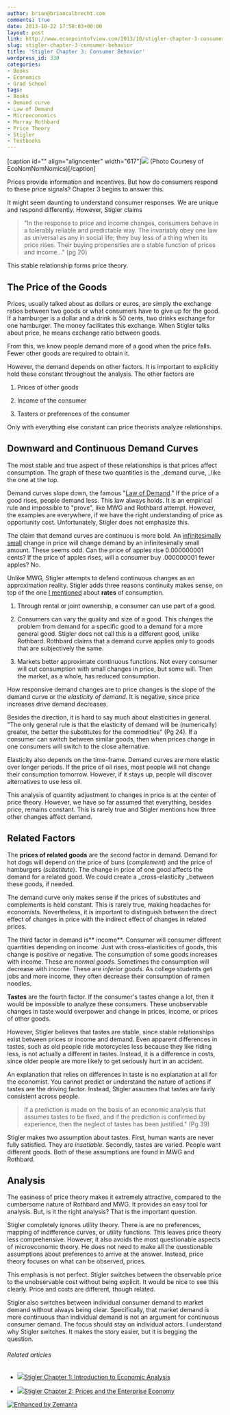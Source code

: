 ```yaml
---
author: brian@briancalbrecht.com
comments: true
date: 2013-10-22 17:58:03+00:00
layout: post
link: http://www.econpointofview.com/2013/10/stigler-chapter-3-consumer-behavior/
slug: stigler-chapter-3-consumer-behavior
title: 'Stigler Chapter 3: Consumer Behavior'
wordpress_id: 330
categories:
- Books
- Economics
- Grad School
tags:
- Books
- Demand curve
- Law of Demand
- Microeconomics
- Murray Rothbard
- Price Theory
- Stigler
- Textbooks
---
```


[caption id="" align="aligncenter" width="617"][![](http://www.economnomnomics.com/wp-content/uploads/2011/03/Demand.jpg)](http://www.economnomnomics.com/basics/demand/1-demand-om-nom-nom/) (Photo Courtesy of EcoNomNomNomics)[/caption]

Prices provide information and incentives. But how do consumers respond to these price signals? Chapter 3 begins to answer this.

It might seem daunting  to understand consumer responses. We are unique and respond differently. However, Stigler claims


<blockquote>"In the response to price and income changes, consumers behave in a tolerably reliable and predictable way. The invariably obey one law as universal as any in social life; they buy less of a thing when its price rises. Their buying propensities are a stable function of prices and income..." (pg 20)</blockquote>


This stable relationship forms price theory.


## The Price of the Goods


Prices, usually talked about as dollars or euros, are simply the exchange ratios between two goods or what consumers have to give up for the good. If a hamburger is a dollar and a drink is 50 cents, two drinks exchange for one hamburger. The money facilitates this exchange. When Stigler talks about price, he means exchange ratio between goods.

From this, we know people demand more of a good when the price falls.  Fewer other goods are required to obtain it.

However, the demand depends on other factors. It is important to explicitly hold these constant throughout the analysis. The other factors are<!-- more -->



	
  1. Prices of other goods

	
  2. Income of the consumer

	
  3. Tasters or preferences of the consumer


Only with everything else constant can price theorists analyze relationships.


## Downward and Continuous Demand Curves


The most stable and true aspect of these relationships is that prices affect consumption. The graph of these two quantities is the _demand curve, _like the one at the top.

Demand curves slope down, the famous "[Law of Demand](http://www.investopedia.com/terms/l/lawofdemand.asp)." If the price of a good rises, people demand less. This law always holds. It is an empirical rule and impossible to "prove", like MWG and Rothbard attempt. However, the examples are everywhere, if we have the right understanding of price as opportunity cost. Unfortunately, Stigler does not emphasize this.

The claim that demand curves are continuou is more bold. An [infinitesimally small](http://en.wikipedia.org/wiki/Infinitesimal) change in price will change demand by an infinitesimally small amount. These seems odd. Can the price of apples rise 0.000000001 cents? If the price of apples rises, will a consumer buy .000000001 fewer apples? No.

Unlike MWG, Stigler attempts to defend continuous changes as an approximation reality. Stigler adds three reasons continuity makes sense, on top of the one [I mentioned](http://econpointofview.com/2013/10/14/mas-colell-chapter-3-classical-demand-theory-part-1/) about **rates** of consumption.



	
  1. Through rental or joint ownership, a consumer can use part of a good.

	
  2. Consumers can vary the quality and size of a good. This changes the problem from demand for a specific good to a demand for a more general good. Stigler does not call this is a different good, unlike Rothbard. Rothbard claims that a demand curve applies only to goods that are subjectively the same.

	
  3. Markets better approximate continuous functions. Not every consumer will cut consumption with small changes in price, but some will. Then the market, as a whole, has reduced consumption.


How responsive demand changes are to price changes is the slope of the demand curve or the _elasticity of demand_. It is negative, since price increases drive demand decreases.

Besides the direction, it is hard to say much about elasticities in general. "The only general rule is that the elasticity of demand will be (numerically) greater, the better the substitutes for the commodities" (Pg 24). If a consumer can switch between similar goods, then when prices change in one consumers will switch to the close alternative.

Elasticity also depends on the time-frame. Demand curves are more elastic over longer periods. If the price of oil rises, most people will not change their consumption tomorrow. However, if it stays up, people will discover alternatives to use less oil.

This analysis of quantity adjustment to changes in price is at the center of price theory. However, we have so far assumed that everything, besides price, remains constant. This is rarely true and Stigler mentions how three other changes affect demand.


## Related Factors


The **prices of related goods** are the second factor in demand. Demand for hot dogs will depend on the price of buns (_complement_) and the price of hamburgers (_substitute_). The change in price of one good affects the demand for a related good. We could create a _cross-elasticity _between these goods, if needed.

The demand curve only makes sense if the prices of substitutes and complements is held constant. This is rarely true, making headaches for economists. Nevertheless, it is important to distinguish between the direct effect of changes in price with the indirect effect of changes in related prices.

The third factor in demand is** income**. Consumer will consumer different quantities depending on income. Just with cross-elasticities of goods, this change is positive or negative. The consumption of some goods increases with income. These are _normal goods_. Sometimes the consumption will decrease with income. These are _inferior goods_. As college students get jobs and more income, they often decrease their consumption of ramen noodles.




**Tastes** are the fourth factor. If the consumer's tastes change a lot, then it would be impossible to analyze these consumers. These unobservable changes in taste would overpower and change in prices, income, or prices of other goods.

However, Stigler believes that tastes are stable, since stable relationships exist between prices or income and demand. Even apparent differences in tastes, such as old people ride motorcycles less because they like riding less, is not actually a different in tastes. Instead, it is a difference in costs, since older people are more likely to get seriously hurt in an accident.

An explanation that relies on differences in taste is no explanation at all for the economist. You cannot predict or understand the nature of actions if tastes are the driving factor. Instead, Stigler assumes that tastes are fairly consistent across people.


<blockquote>If a prediction is made on the basis of an economic analysis that assumes tastes to be fixed, and if the prediction is confirmed by experience, then the neglect of tastes has been justified." (Pg 39)</blockquote>


Stigler makes two assumption about tastes. First, human wants are never fully satisfied. They are _insatiable_. Secondly, tastes are varied. People want different goods.  Both of these assumptions are found in MWG and Rothbard.


## Analysis


The easiness of price theory makes it extremely attractive, compared to the cumbersome nature of Rothbard and MWG. It provides an easy tool for analysis. But, is it the right analysis? That is the important question.

Stigler completely ignores utility theory. There is are no preferences, mapping of indifference curves, or utility functions. This leaves price theory less comprehensive. However, it also avoids the most questionable aspects of microeconomic theory. He does not need to make all the questionable assumptions about preferences to arrive at the answer. Instead, price theory focuses on what can be observed, prices.

This emphasis is not perfect. Stigler switches between the observable price to the unobservable cost without being explicit. It would be nice to see this clearly. Price and costs are different, though related.

Stigler also switches between individual consumer demand to market demand without always being clear. Specifically, that market demand is more continuous than individual demand is not an argument for continuous consumer demand. The focus should stay on individual actors. I understand why Stigler switches. It makes the story easier, but it is begging the question.


###### Related articles





	
  * [![](http://i.zemanta.com/205434611_80_80.jpg)](http://econpointofview.com/2013/09/25/stigler-chapter-1-introduction-to-economic-analysis/)[Stigler Chapter 1: Introduction to Economic Analysis](http://econpointofview.com/2013/09/25/stigler-chapter-1-introduction-to-economic-analysis/)

	
  * [![](http://i.zemanta.com/209035713_80_80.jpg)](http://econpointofview.com/2013/10/05/stigler-chapter-2-prices-and-the-enterprise-economy/)[Stigler Chapter 2: Prices and the Enterprise Economy](http://econpointofview.com/2013/10/05/stigler-chapter-2-prices-and-the-enterprise-economy/)




[![Enhanced by Zemanta](http://img.zemanta.com/zemified_e.png?x-id=3ca6cbba-98a5-4949-ad74-616b33736a26)](http://www.zemanta.com/?px)
